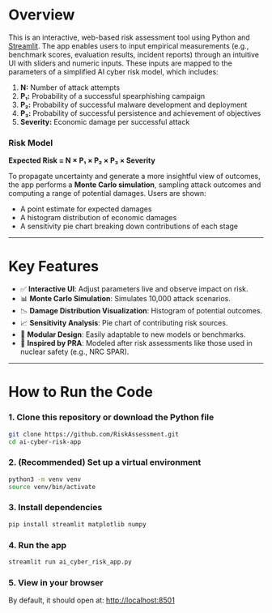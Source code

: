 # Overview

This is an interactive, web-based risk assessment tool using Python and [Streamlit](https://streamlit.io/). The app enables users to input empirical measurements (e.g., benchmark scores, evaluation results, incident reports) through an intuitive UI with sliders and numeric inputs. These inputs are mapped to the parameters of a simplified AI cyber risk model, which includes:

1. **N:** Number of attack attempts  
2. **P₁:** Probability of a successful spearphishing campaign  
3. **P₂:** Probability of successful malware development and deployment  
4. **P₃:** Probability of successful persistence and achievement of objectives  
5. **Severity:** Economic damage per successful attack  

### Risk Model
**Expected Risk = N × P₁ × P₂ × P₃ × Severity**

To propagate uncertainty and generate a more insightful view of outcomes, the app performs a **Monte Carlo simulation**, sampling attack outcomes and computing a range of potential damages. Users are shown:
- A point estimate for expected damages
- A histogram distribution of economic damages
- A sensitivity pie chart breaking down contributions of each stage

---

# Key Features

- ✅ **Interactive UI**: Adjust parameters live and observe impact on risk.
- 📊 **Monte Carlo Simulation**: Simulates 10,000 attack scenarios.
- 📉 **Damage Distribution Visualization**: Histogram of potential outcomes.
- 📈 **Sensitivity Analysis**: Pie chart of contributing risk sources.
- 🔁 **Modular Design**: Easily adaptable to new models or benchmarks.
- 🧠 **Inspired by PRA**: Modeled after risk assessments like those used in nuclear safety (e.g., NRC SPAR).

---

# How to Run the Code

### 1. Clone this repository or download the Python file
```bash
git clone https://github.com/RiskAssessment.git
cd ai-cyber-risk-app
```

### 2. (Recommended) Set up a virtual environment
```bash
python3 -m venv venv
source venv/bin/activate
```

### 3. Install dependencies
```bash
pip install streamlit matplotlib numpy
```

### 4. Run the app
```bash
streamlit run ai_cyber_risk_app.py
```

### 5. View in your browser
By default, it should open at: [http://localhost:8501](http://localhost:8501)
